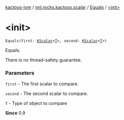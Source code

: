 [kactoos-jvm](../../index.md) / [nnl.rocks.kactoos.scalar](../index.md) / [Equals](index.md) / [&lt;init&gt;](./-init-.md)

# &lt;init&gt;

`Equals(first: `[`KScalar`](../../nnl.rocks.kactoos/-k-scalar.md)`<`[`T`](index.md#T)`>, second: `[`KScalar`](../../nnl.rocks.kactoos/-k-scalar.md)`<`[`T`](index.md#T)`>)`

Equals.

There is no thread-safety guarantee.

### Parameters

`first` - The first scalar to compare.

`second` - The second scalar to compare.

`T` - Type of object to compare

**Since**
0.9

